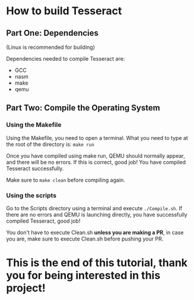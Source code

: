 # How to build Tesseract
## Part One: Dependencies

(Linux is recommended for building)

Dependencies needed to compile Tesseract are:
- GCC
- nasm
- make
- qemu

## Part Two: Compile the Operating System
### Using the Makefile

Using the Makefile, you need to open a terminal.
What you need to type at the root of the directory is: ```make run```

Once you have compiled using make run, QEMU should normally appear, and there will be no errors.
If this is correct, good job! You have compiled Tesseract successfully.

Make sure to ```make clean``` before compiling again.

### Using the scripts

Go to the Scripts directory using a terminal and execute ```./Compile.sh```.
If there are no errors and QEMU is launching directly, you have successfully compiled Tesseract, good job!

You don't have to execute Clean.sh **unless you are making a PR**, in case you are, make sure to execute Clean.sh before pushing your PR.

# This is the end of this tutorial, thank you for being interested in this project!